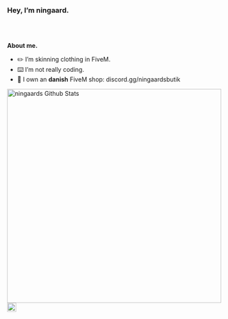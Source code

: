 <h3 title="hehehe"> Hey, I’m ningaard.</h3>

<br />
<br />

**About me.**
- ✏️ I’m skinning clothing in FiveM.
- ⌨️ I’m not really coding.
- 🛒 I own an **danish** FiveM shop: discord.gg/ningaardsbutik

<img align="center" width=500 src="https://github-readme-stats.vercel.app/api?username=ningaard&count_private=true&theme=dracula&title_color=FF0000&icon_color=FF0000&show_icons=true&hide=issues&border_color=FF0000&bg_color=404040" alt="ningaards Github Stats" />

<a href="https://discord.gg/ningaardsbutik">
  <img align="left" alt="My danish shop." width="21px" src="https://raw.githubusercontent.com/anuraghazra/anuraghazra/master/assets/discord-round.svg" />
</a>
                                                                                                                                                     
